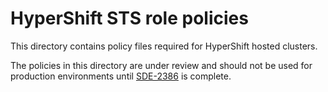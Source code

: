 # HyperShift STS role policies

This directory contains policy files required for HyperShift hosted clusters.

The policies in this directory are under review and should not be used for production environments until [SDE-2386](https://issues.redhat.com/browse/SDE-2386) is complete.
